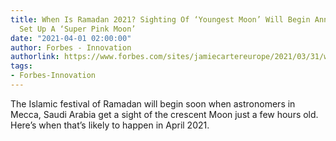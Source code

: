```yaml
---
title: When Is Ramadan 2021? Sighting Of ‘Youngest Moon’ Will Begin Annual Fast And
  Set Up A ‘Super Pink Moon’
date: "2021-04-01 02:00:00"
author: Forbes - Innovation
authorlink: https://www.forbes.com/sites/jamiecartereurope/2021/03/31/when-is-ramadan-2021-sighting-of-youngest-moon-will-begin-annual-fast-and-set-up-a-super-pink-moon/
tags:
- Forbes-Innovation
---
```

The Islamic festival of Ramadan will begin soon when astronomers in Mecca, Saudi Arabia get a sight of the crescent Moon just a few hours old. Here’s when that’s likely to happen in April 2021.